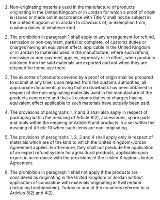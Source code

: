1.	Non-originating materials used in the manufacture of products originating in the United Kingdom or in Jordan for which a proof of origin is issued or made out in accordance with Title V shall not be subject in the United Kingdom or in Jordan to drawback of, or exemption from, customs duties of whatever kind. 

2.	The prohibition in paragraph 1 shall apply to any arrangement for refund, remission or non-payment, partial or complete, of customs duties or charges having an equivalent effect, applicable in the United Kingdom or in Jordan to materials used in the manufacture, where such refund, remission or non-payment applies, expressly or in effect, when products obtained from the said materials are exported and not when they are retained for home use there. 

3.	The exporter of products covered by a proof of origin shall be prepared to submit at any time, upon request from the customs authorities, all appropriate documents proving that no drawback has been obtained in respect of the non-originating materials used in the manufacture of the products concerned and that all customs duties or charges having equivalent effect applicable to such materials have actually been paid. 

4.	The provisions of paragraphs 1, 2 and 3 shall also apply in respect of packaging within the meaning of Article 8(2), accessories, spare parts and tools within the meaning of Article 9 and products in a set within the meaning of Article 10 when such items are non-originating. 

5.	The provisions of paragraphs 1, 2, 3 and 4 shall apply only in respect of materials which are of the kind to which the United Kingdom-Jordan Agreement applies. Furthermore, they shall not preclude the application of an export refund system for agricultural products, applicable upon export in accordance with the provisions of the United Kingdom-Jordan Agreement. 

6.	The prohibition in paragraph 1 shall not apply if the products are considered as originating in the United Kingdom or Jordan without application of cumulation with materials originating in Switzerland (including Liechtenstein), Turkey or one of the countries referred to in Articles 3(2) and 4(2).  
